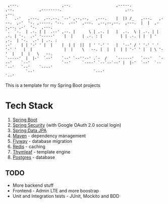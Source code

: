 ```
 ,---.                   ,--.                    ,-----.                     ,--.           ,--------.                            ,--.            ,--.           
'   .-'   ,---.  ,--.--. `--' ,--,--,   ,---.    |  |) /_   ,---.   ,---.  ,-'  '-. ,-----. '--.  .--'  ,---.  ,--,--,--.  ,---.  |  |  ,--,--. ,-'  '-.  ,---.  
`.  `-.  | .-. | |  .--' ,--. |      \ | .-. |   |  .-.  \ | .-. | | .-. | '-.  .-' '-----'    |  |    | .-. : |        | | .-. | |  | ' ,-.  | '-.  .-' | .-. : 
.-'    | | '-' ' |  |    |  | |  ||  | ' '-' '   |  '--' / ' '-' ' ' '-' '   |  |              |  |    \   --. |  |  |  | | '-' ' |  | \ '-'  |   |  |   \   --. 
`-----'  |  |-'  `--'    `--' `--''--' .`-  /    `------'   `---'   `---'    `--'              `--'     `----' `--`--`--' |  |-'  `--'  `--`--'   `--'    `----' 
         `--'                          `---'                                                                              `--'                                  
```
This is a template for my Spring Boot projects

# Tech Stack
1. [Spring Boot](https://spring.io/projects/spring-boot)
2. [Spring Security](https://spring.io/projects/spring-security) (with Google OAuth 2.0 social login)
3. [Spring Data JPA](https://spring.io/projects/spring-data-jpa)
4. [Maven](https://maven.apache.org/) - dependency management
5. [Flyway](https://flywaydb.org/) - database migration
6. [Redis](https://redis.io/) - caching
7. [Thymleaf](https://www.thymeleaf.org/) - template engine
8. [Postgres](https://www.postgresql.org/) - database

## TODO
- More backend stuff
- Frontend - Admin LTE and more boostrap
- Unit and Integration tests - JUnit, Mockito and BDD

